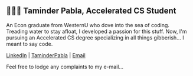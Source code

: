 ## 🧔🏽‍♂️ Taminder Pabla, Accelerated CS Student

An Econ graduate from WesternU who dove into the sea of coding. Treading water to stay afloat, I developed a passion for this stuff. Now, I'm pursuing an Accelerated CS degree specializing in all things gibberish... I meant to say code.

[LinkedIn](https://www.linkedin.com/in/taminderpabla/) | [TaminderPabla](http://taminderpabla.com/) | [Email](mailto:?subject=[GitHub]%20There%20Should%20Be%20No%20Complaints%20If%20There's%20No%20Email%20Address)

Feel free to lodge any complaints to my e-mail...
